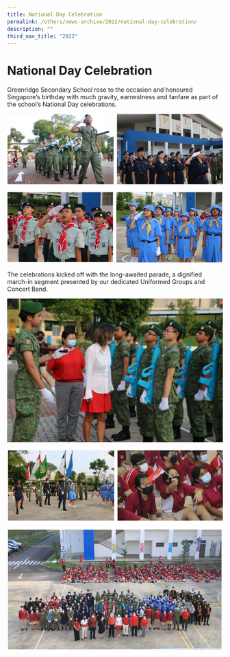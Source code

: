 ```yaml
---
title: National Day Celebration
permalink: /others/news-archive/2022/national-day-celebration/
description: ""
third_nav_title: "2022"
---
```

# **National Day Celebration**


Greenridge Secondary School rose to the occasion and honoured Singapore’s birthday with much gravity, earnestness and fanfare as part of the school’s National Day celebrations.

![](/images/ndp.jpg)

The celebrations kicked off with the long-awaited parade, a dignified march-in segment presented by our dedicated Uniformed Groups and Concert Band.

![](/images/2xx.jpg)

![](/images/ndp1.jpg)